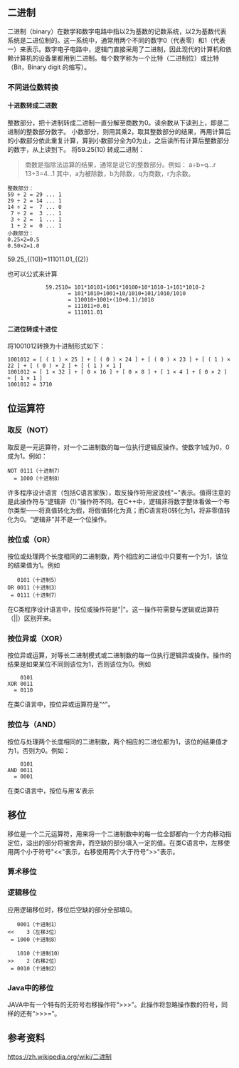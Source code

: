 ## 二进制
二进制（binary）在数学和数字电路中指以2为基数的记数系统，以2为基数代表系统是二进位制的。这一系统中，通常用两个不同的数字0（代表零）和1（代表一）来表示。数字电子电路中，逻辑门直接采用了二进制，因此现代的计算机和依赖计算机的设备里都用到二进制。每个数字称为一个比特（二进制位）或比特（Bit，Binary digit 的缩写）。

### 不同进位数转换

#### 十进数转成二进数

整数部分，把十进制转成二进制一直分解至商数为0。读余数从下读到上，即是二进制的整数部分数字。 小数部分，则用其乘2，取其整数部分的结果，再用计算后的小数部分依此重复计算，算到小数部分全为0为止，之后读所有计算后整数部分的数字，从上读到下。
将59.25(10) 转成二进制：
> 商数是指除法运算的结果，通常是说它的整数部分。例如：
> a÷b=q...r
> 13÷3=4...1
> 其中，a为被除数，b为除数，q为商数，r为余数。
```
整数部分：
59 ÷ 2 = 29 ... 1
29 ÷ 2 = 14 ... 1
14 ÷ 2 =  7 ... 0
 7 ÷ 2 =  3 ... 1
 3 ÷ 2 =  1 ... 1
 1 ÷ 2 =  0 ... 1
小数部分：
0.25×2=0.5
0.50×2=1.0

```

59.25_{(10)}=111011.01_{(2)}

也可以公式来计算
```
            59.2510= 101*10101+1001*10100+10*1010-1+101*1010-2
                   = 101*1010+1001+10/1010+101/1010/1010
                   = 110010+1001+(10+0.1)/1010
                   = 111011+0.01
                   = 111011.01
```

#### 二进位转成十进位
将1001012转换为十进制形式如下：
```
1001012 = [ ( 1 ) × 25 ] + [ ( 0 ) × 24 ] + [ ( 0 ) × 23 ] + [ ( 1 ) × 22 ] + [ ( 0 ) × 2 ] + [ ( 1 ) × 1 ]
1001012 = [ 1 × 32 ] + [ 0 × 16 ] + [ 0 × 8 ] + [ 1 × 4 ] + [ 0 × 2 ] + [ 1 × 1 ]
1001012 = 3710
```

## 位运算符
### 取反（NOT）

取反是一元运算符，对一个二进制数的每一位执行逻辑反操作。使数字1成为0，0成为1。例如：
```
NOT 0111（十进制7）
  = 1000（十进制8）
```
许多程序设计语言（包括C语言家族），取反操作符用波浪线"~"表示。值得注意的是此操作符与“逻辑非（!）”操作符不同。在C++中，逻辑非将数字整体看做一个布尔类型——将真值转化为假，将假值转化为真；而C语言将0转化为1，将非零值转化为0。“逻辑非”并不是一个位操作。

### 按位或（OR）
按位或处理两个长度相同的二进制数，两个相应的二进位中只要有一个为1，该位的结果值为1。例如
```
   0101（十进制5）
OR 0011（十进制3）
 = 0111（十进制7）
```
在C类程序设计语言中，按位或操作符是"|"。这一操作符需要与逻辑或运算符（||）区别开来。

### 按位异或（XOR）
按位异或运算，对等长二进制模式或二进制数的每一位执行逻辑异或操作。操作的结果是如果某位不同则该位为1，否则该位为0。例如
```
    0101
XOR 0011
  = 0110
```
在类C语言中，按位异或运算符是"^"。

### 按位与（AND）
按位与处理两个长度相同的二进制数，两个相应的二进位都为1，该位的结果值才为1，否则为0。例如：
```
    0101
AND 0011
  = 0001
```
在类C语言中，按位与用'&'表示

## 移位
移位是一个二元运算符，用来将一个二进制数中的每一位全部都向一个方向移动指定位，溢出的部分将被舍弃，而空缺的部分填入一定的值。在类C语言中，左移使用两个小于符号"<<"表示，右移使用两个大于符号">>"表示。

### 算术移位

### 逻辑移位
应用逻辑移位时，移位后空缺的部分全部填0。
```
   0001（十进制1）
<<    3（左移3位）
 = 1000（十进制8）
```
```
   1010（十进制10）
>>    2（右移2位）
 = 0010（十进制2）
```

### Java中的移位
JAVA中有一个特有的无符号右移操作符“>>>”。此操作将忽略操作数的符号，同样的还有“>>>=”。
## 参考资料

https://zh.wikipedia.org/wiki/二进制